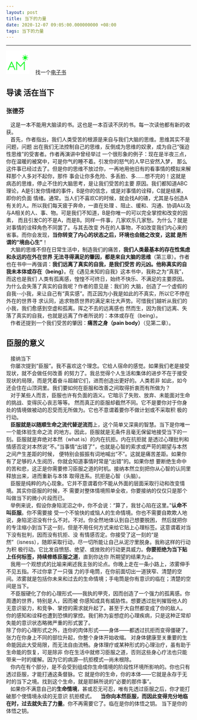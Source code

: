 ```yaml
---
layout: post
title: 当下的力量
date: 2020-12-07 09:05:00.000000000 +08:00
tags: 当下的力量
---
```

- - -
![早上](/assets/images/time/morning.png)
&nbsp; &nbsp;找一个[电子书](http://www.yuexinli.com/renzhixinlixue/dangxi/)
## 导读 活在当下
### 张德芬
&nbsp; &nbsp;这是一本不能用大脑读的书。这也是一本百读不厌的书。每一次读他都有新的收获。  
&nbsp; &nbsp;首先，作者指出，我们人类受苦的根源是来自与我们大脑的思维。思维其实不是问题，问题
出在我们无法控制自己的思维，反倒成为思维的奴隶，成为自己“强迫性思维”的受害者。作者再演讲中曾经举过
一个很形象的例子：现在是半夜三点，你在温暖的被窝中，可是你气的睡不着。引发你的怒气的人早已安然入梦，
那么这件事已经过去了。但是你的思维不放过你，一再地用他旧有的看事情的模拟来解释那个人多对不起你，那件
事会让你多危险、多丢脸、多......想不完的！这就是病态的思维，停止不住的大脑思考，是让我们受苦的主要
原因。我们都知道ABC理论，A是引发你情绪的事件，B是你的信念，或是对事情的诠释，C就是结果，即你的负面
情绪。通常。当人们不喜欢C的时候，就会找A的碴，尤其是与创造A有关的人。所以我们每天疲于奔命，一直在处理
、阻止、缓和、沟通、协调A以及与A相关的人、事、物。可是我们不知道，B是你唯一的可以完全掌控和改变的因素，
而且引发C的不是A，而是B。同样一件事，几家欢乐几家愁。为什么？就是对事情的诠释角色不同罢了。与其去改变
外在的人事物，不如改变我们内心来的省事。而你会发现，**当你转变了内心的状态之后，环境也会随之改变，这就
是所谓的“境由心生”**！  
&nbsp; &nbsp;大脑的思维不但在日常生活中，制造我们的痛苦，**我们人类最基本的存在性焦虑和永远的在外在世界
无法寻得满足的肇因，都是来自大脑的思维**（第三章）。作者也在书中一再强调：**我们远离了真实的自我，是我们受苦
的元凶。他称真实的自我未本体或存在（being）**。在《遇见未知的自我》这本书中，我称之为“真我”，而这也是我们
人类有孤离感，惶惶不可终日，始终不快乐、不满足的主要原因。为什么会失落了真实的自我呢？作者的意见是：我们的
大脑，创造了一个虚假的自我--小我，来让自己有“真实感”。而正因为小我是如此的不真实，所以它不停在外在的世界寻
求认同，追求物质世界的满足来壮大声势。可惜我们越听从我们的小我，我们愈感到空虚和孤离。挥之不去的远离感也
然而生，因为我们远离、失落了真实的自我，也就是远离了作者所说的：本体或存在（being）。  
&nbsp; &nbsp;作者还提到一个我们受苦的肇因：**痛苦之身（pain body）**（见第二章）。
## 臣服的意义
&nbsp; &nbsp;接纳当下  
&nbsp; &nbsp;你屡次提到“臣服”。我不喜欢这个理念。它给人宿命的感觉。如果我们老是接受现状，就不会做任何改善
的努力了。我总觉得个人生活和集体的进步不在于接受现状的局限，而是凭着奋斗超越它们，进而创造出更好的。人类若非
如此，如今还会住在山顶洞里。我们要如何在臣服和改善之间取得折衷而有所做为？  
&nbsp; &nbsp;对于某些人而言，臣服也许有负面的涵义。它暗示了失败、放弃、未能面对生命的挑战、变得灰心丧志等等。
然而真正的臣服却截然不同。它不是要你对于你身处的情境做被动的忍受而无所做为。它也不意谓着要你不做计划或不采取积
极的行动。  
&nbsp; &nbsp;**臣服就是以随顺生命之流代替逆流而**上，这个简单又深奥的智慧。当下是你唯一一个能体验生命之流
的地方。因此，臣服就是无条件且毫无保留地接受当下的一刻。臣服就是弃绝对本然（what is）的内在抗拒。内在抗拒就
是透过心理批判和情感否定对本然说“不。”当事情“出错了”，也就是心智的索求或严苛的期望与本然之间产生差距的时候，
便特别会振振有词地喊出“不”。这就是痛苦差距。如果你有了足够的人生阅历，你就会知道事情时常是“出错”的。如果你想
要断绝生命中的苦和悲，这正是你需要修习臣服之道的时机。接纳本然立刻把你从心智的认同里释放出来，进而重新与本体
取得连系。抗拒是心智（头脑）。  
&nbsp; &nbsp;臣服是纯粹的内心现象。它并不意谓着你不能从外面的层面采取行动和改变情境。其实你臣服的时候，不
需要对整体情境照单全收，你要接纳的仅仅只是那个叫做当下的微小片段而已。  
&nbsp; &nbsp;举例来说，假设你身陷泥沼之中，你不会说：“算了，我甘心陷在这里。”**认命不叫臣服**。你不需要接
受一个不愉快的或恼人的生命情境。你也不需要自欺欺人地说，身陷泥沼没有什么不对。不对。你全然地体认到自己想要脱困，
然后就把你的专注缩小到当下这一刻，但是不用任何方式来给它贴上心理标签。这意谓着对当下没有批判，因而没有抗拒、没
有情感否定。你接受了这一刻的“是然”（isness），随即采取行动，尽一切所能让自己从泥泞里脱身。我称这样的行动为积
极行动。它比发自愤怒、绝望、或挫败的行动更具威力。**你要拒绝为当下贴上任何标签，持续修练臣服之道**，直到你达你
所期望的结果为止。  
&nbsp; &nbsp;我用一个观想式的比喻来阐述我主张的论点。你晚上走在一条小路上，浓雾伸手不见五指。不过你拿了一只强
力的手电筒，在你前面切出一道狭窄、清楚的空间。浓雾就是包括你未来和过去的生命情境；手电筒是你有意识的临在；清楚的空
间是当下。  
&nbsp; &nbsp;不臣服硬化了你的心理形式——我执的甲壳，因而创造了一个强力的孤离感。你周遭的世界，特别是人，因而被
你感知成具有威胁性。想要透过批判摧毁他人的无意识驱力，和竞争、掌控的需求就升起了。甚至于大自然都变成了你的敌人。
你的感知和诠释也遭到恐惧的掌控。我们称为妄想症的心理疾病，只是这种正常却失能的意识状态略微严重的形式罢了。  
除了你的心理形式之外，连你的肉体形式——身体——都透过抗拒而变得僵硬了。张力在你身上不同的部位升起，你整个身体开始收缩。
对身体健康至关重要的生命能因此大受局限，而无法自由流畅。身体理疗或某种形式的心理治疗，虽有助于生命能的恢复，可是除非
你在生活中就修习臣服之道，否则这些身心疗法也只能带来一时的缓解。因为它的病源—抗拒模式—尚未根除。  
&nbsp; &nbsp;你内在有个部分，是不会受到组成你生命情境的阶段性环境所影响的。你也只有透过臣服，才能打通这条督脉。它
就是你的生命，你的本体——它就是永存于无时的当下之境。找到这个生命，就是耶稣所说的“必要的那件事”。  
&nbsp; &nbsp;如果你不满意自己的**生命情境**，甚或忍无可忍，唯有先透过臣服之后，你才能打破那个使情境永续的无意识
抗拒模式。
&nbsp; &nbsp;**当你向本然臣服，而因此变得充分地临在时，过去就失去了力量**。你不再需要它了。临在是你的体悟之钥。
当下是你的体悟之钥。

